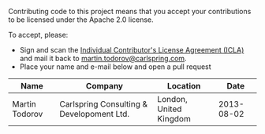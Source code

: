 

Contributing code to this project means that you accept your contributions to be 
licensed under the Apache 2.0 license.

To accept, please:
- Sign and scan the [Individual Contributor's License Agreement (ICLA)](https://github.com/strongbox/strongbox/blob/master/ICLA.md)
  and mail it back to [martin.todorov@carlspring.com](mailto:martin.todorov@carlspring.com).
- Place your name and e-mail below and open a pull request

| Name                    | Company                                   | Location                                | Date       |
|-------------------------|-------------------------------------------|-----------------------------------------|------------|
| Martin Todorov          | Carlspring Consulting & Developoment Ltd.                            | London, United Kingdom                  | 2013-08-02 |
